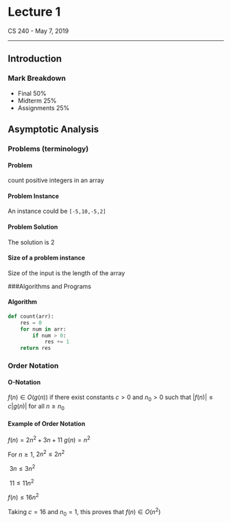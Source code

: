 # Lecture 1

CS 240 - May 7, 2019

---

## Introduction

### Mark Breakdown

- Final $50\%$
- Midterm $25\%$
- Assignments $25\%$

## Asymptotic Analysis

### Problems (terminology)

#### Problem

count positive integers in an array

#### Problem Instance

An instance could be `[-5,10,-5,2]`

#### Problem Solution

The solution is 2

#### Size of a problem instance

Size of the input is the length of the array

###Algorithms and Programs

#### Algorithm

```python
def count(arr):
    res = 0
    for num in arr:
        if num > 0:
            res += 1
    return res
```

### Order Notation

#### O-Notation

$f(n) \in O(g(n))$ if there exist constants $c > 0$ and $n_0 > 0$ such that $|f(n)| \le c|g(n)|$ for all $n \ge n_0$

#### Example of Order Notation

$f(n) = 2n^2 + 3n + 11$
$g(n) = n^2$

For $n \ge 1$, $2n^2 \le 2n^2$ 

​		$3n \le 3n^2$

​		$11 \le 11n^2$

$f(n) \le 16n^2$

Taking $c = 16$ and $n_0 = 1$, this proves that $f(n) \in O(n^2)$

